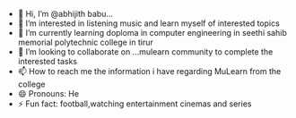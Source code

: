 - 👋 Hi, I’m @abhijith babu...
- 👀 I’m interested in listening music and learn myself of interested topics
- 🌱 I’m currently learning doploma in computer engineering in seethi sahib memorial polytechnic college in tirur
- 💞️ I’m looking to collaborate on ...mulearn community to complete the interested tasks 
- 📫 How to reach me the information i have regarding MuLearn from the college
- 😄 Pronouns: He  
- ⚡ Fun fact: football,watching entertainment cinemas and series

<!---
Abhijithabhijith1/Abhijithabhijith1 is a ✨ special ✨ repository because its `README.md` (this file) appears on your GitHub profile.
You can click the Preview link to take a look at your changes.
--->
